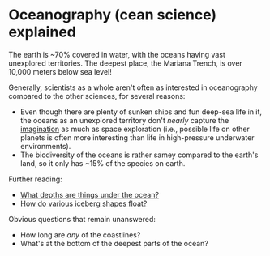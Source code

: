 
# Oceanography (cean science) explained

The earth is ~70% covered in water, with the oceans having vast unexplored territories. The deepest place, the Mariana Trench, is over 10,000 meters below sea level!

Generally, scientists as a whole aren't often as interested in oceanography compared to the other sciences, for several reasons:

- Even though there are plenty of sunken ships and fun deep-sea life in it, the oceans as an unexplored territory don't *nearly* capture the [imagination](imagination.md) as much as space exploration (i.e., possible life on other planets is often more interesting than life in high-pressure underwater environments).
- The biodiversity of the oceans is rather samey compared to the earth's land, so it only has ~15% of the species on earth.

Further reading:

- [What depths are things under the ocean?](https://neal.fun/deep-sea/)
- [How do various iceberg shapes float?](https://joshdata.me/iceberger.html)

Obvious questions that remain unanswered:

- How long are *any* of the coastlines?
- What's at the bottom of the deepest parts of the ocean?
